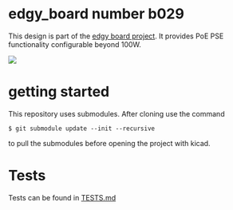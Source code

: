 # edgy_board number b029
This design is part of the [edgy board project](https://github.com/skunkforce/edgy_boards). It provides PoE PSE functionality configurable beyond 100W.

![](/board/board.png)

# getting started
This repository uses submodules. After cloning use the command 

```$ git submodule update --init --recursive```

to pull the submodules before opening the project with kicad. 

# Tests
Tests can be found in [TESTS.md](TESTS.md)

